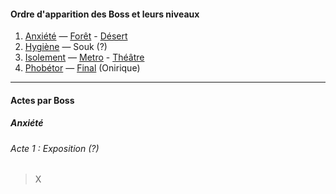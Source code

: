 #### Ordre d'apparition des Boss et leurs niveaux

1. [Anxiété]() — [Forêt]() - [Désert]()
2. [Hygiène]() — Souk (?)
3. [Isolement]() — [Metro]() - [Théâtre]()
4. [Phobétor]() — [Final]() (Onirique)

---
#### Actes par Boss

##### Anxiété

###### Acte 1 : Exposition (?)

> X